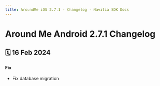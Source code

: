 ```yaml
---
title: AroundMe iOS 2.7.1 - Changelog - Navitia SDK Docs
---
```


# Around Me Android 2.7.1 Changelog

<h2>🗓 16 Feb 2024</h2>

#### Fix
- Fix database migration
